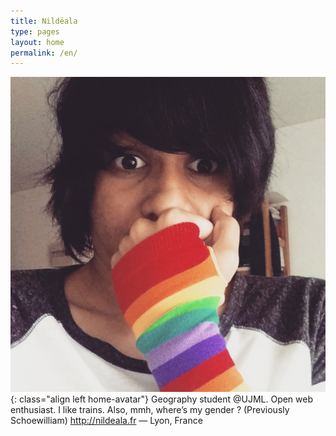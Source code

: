```yaml
---
title: Nildëala
type: pages
layout: home
permalink: /en/
---
```

![My proud face. Or something like that.](/images/layout/logos/pride-look.png){: class="align left home-avatar"} Geography student @UJML. Open web enthusiast. I like trains. Also, mmh, where’s my gender ? (Previously Schoewilliam) http://nildeala.fr — Lyon, France